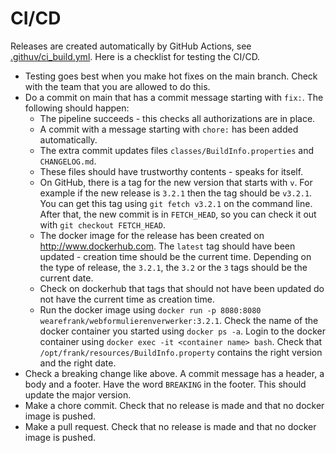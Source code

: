 # CI/CD

Releases are created automatically by GitHub Actions, see [.githuv/ci_build.yml](.githuv/ci_build.yml). Here is a checklist for testing the CI/CD.

* Testing goes best when you make hot fixes on the main branch. Check with the team that you are allowed to do this.
* Do a commit on main that has a commit message starting with `fix:`. The following should happen:
  * The pipeline succeeds - this checks all authorizations are in place.
  * A commit with a message starting with `chore:` has been added automatically.
  * The extra commit updates files `classes/BuildInfo.properties` and `CHANGELOG.md`.
  * These files should have trustworthy contents - speaks for itself.
  * On GitHub, there is a tag for the new version that starts with `v`. For example if the new release is `3.2.1` then the tag should be `v3.2.1`. You can get this tag using `git fetch v3.2.1` on the command line. After that, the new commit is in `FETCH_HEAD`, so you can check it out with `git checkout FETCH_HEAD`.
  * The docker image for the release has been created on http://www.dockerhub.com. The `latest` tag should have been updated - creation time should be the current time. Depending on the type of release, the `3.2.1`, the `3.2` or the `3` tags should be the current date.
  * Check on dockerhub that tags that should not have been updated do not have the current time as creation time.
  * Run the docker image using `docker run -p 8080:8080 wearefrank/webformulierenverwerker:3.2.1`. Check the name of the docker container you started using `docker ps -a`. Login to the docker container using `docker exec -it <container name> bash`. Check that `/opt/frank/resources/BuildInfo.property` contains the right version and the right date.
* Check a breaking change like above. A commit message has a header, a body and a footer. Have the word `BREAKING` in the footer. This should update the major version.
* Make a chore commit. Check that no release is made and that no docker image is pushed.
* Make a pull request. Check that no release is made and that no docker image is pushed.
